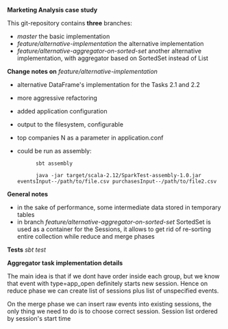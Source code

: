 **Marketing Analysis case study**

This git-repository contains **three** branches:
- _master_      the basic implementation
- _feature/alternative-implementation_ the alternative implementation
- _feature/alternative-aggregator-on-sorted-set_    another alternative implementation, with aggregator based on 
SortedSet instead of List

**Change notes on**     _feature/alternative-implementation_ 
- alternative DataFrame's implementation for the Tasks 2.1 and 2.2
- more aggressive refactoring
- added application configuration
- output to the filesystem, configurable
- top companies N as a parameter in application.conf
- could be run as assembly:

            sbt assembly
            
            java -jar target/scala-2.12/SparkTest-assembly-1.0.jar eventsInput--/path/to/file.csv purchasesInput--/path/to/file2.csv 
        

**General notes**
- in the sake of performance, some intermediate data stored in temporary tables
- in branch _feature/alternative-aggregator-on-sorted-set_ SortedSet is used as a container for the Sessions,
it allows to get rid of re-sorting entire collection while reduce and merge phases 

**Tests**
        _sbt test_
        
**Aggregator task implementation details**

The main idea is that if we dont have order inside each group, but we know that event 
with type=app_open definitely starts new session. Hence on reduce phase we can create list
of sessions plus list of unspecified events.

On the merge phase we can insert raw events into existing sessions, the only thing we need to do
is to choose correct session. Session list ordered by session's start time

